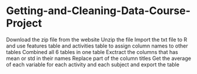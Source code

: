# Getting-and-Cleaning-Data-Course-Project
Download the zip file from the website
Unzip the file
Import the txt file to R and use features table and activities table to assign column names to other tables
Combined all 6 tables in one table
Exctract the columns that has mean or std in their names
Replace part of the column titles
Get the average of each variable for each activity and each subject and export the table
